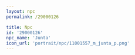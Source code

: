 ```yaml
---
layout: npc
permalink: /29000126

title: Npc
id: '29000126'
npc_name: 'Junta'
icon_url: 'portrait/npc/11001557_m_junta_p.png'
---
```


